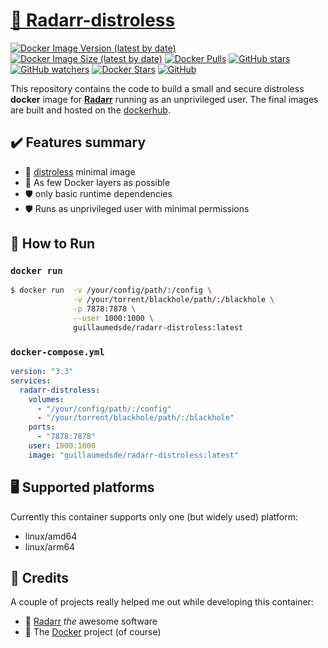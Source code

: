 # [🐋 Radarr-distroless](https://github.com/guillaumedsde/radarr-distroless)

[![Docker Image Version (latest by date)](https://img.shields.io/docker/v/guillaumedsde/radarr-distroless)](https://hub.docker.com/r/guillaumedsde/radarr-distroless/tags)
[![Docker Image Size (latest by date)](https://img.shields.io/docker/image-size/guillaumedsde/radarr-distroless)](https://hub.docker.com/r/guillaumedsde/radarr-distroless)
[![Docker Pulls](https://img.shields.io/docker/pulls/guillaumedsde/radarr-distroless)](https://hub.docker.com/r/guillaumedsde/radarr-distroless)
[![GitHub stars](https://img.shields.io/github/stars/guillaumedsde/radarr-distroless?label=Github%20stars)](https://github.com/guillaumedsde/radarr-distroless)
[![GitHub watchers](https://img.shields.io/github/watchers/guillaumedsde/radarr-distroless?label=Github%20Watchers)](https://github.com/guillaumedsde/radarr-distroless)
[![Docker Stars](https://img.shields.io/docker/stars/guillaumedsde/radarr-distroless)](https://hub.docker.com/r/guillaumedsde/radarr-distroless)
[![GitHub](https://img.shields.io/github/license/guillaumedsde/radarr-distroless)](https://github.com/guillaumedsde/radarr-distroless/blob/master/LICENSE.md)

This repository contains the code to build a small and secure distroless **docker** image for **[Radarr](https://github.com/Radarr/Radarr)** running as an unprivileged user.
The final images are built and hosted on the [dockerhub](https://hub.docker.com/r/guillaumedsde/radarr-distroless).

## ✔️ Features summary

- 🥑 [distroless](https://github.com/GoogleContainerTools/distroless) minimal image
- 🤏 As few Docker layers as possible
- 🛡️ only basic runtime dependencies
- 🛡️ Runs as unprivileged user with minimal permissions

## 🏁 How to Run

### `docker run`

```bash
$ docker run  -v /your/config/path/:/config \
              -v /your/torrent/blackhole/path/:/blackhole \
              -p 7878:7878 \
              --user 1000:1000 \
              guillaumedsde/radarr-distroless:latest
```

### `docker-compose.yml`

```yaml
version: "3.3"
services:
  radarr-distroless:
    volumes:
      - "/your/config/path/:/config"
      - "/your/torrent/blackhole/path/:/blackhole"
    ports:
      - "7878:7878"
    user: 1000:1000
    image: "guillaumedsde/radarr-distroless:latest"
```

## 🖥️ Supported platforms

Currently this container supports only one (but widely used) platform:

- linux/amd64
- linux/arm64

## 🙏 Credits

A couple of projects really helped me out while developing this container:

- 💽 [Radarr](https://github.com/Radarr/Radarr) _the_ awesome software
- 🐋 The [Docker](https://github.com/docker) project (of course)
